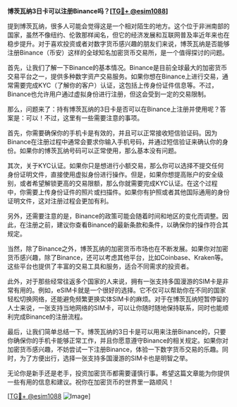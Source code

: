 **博茨瓦纳3日卡可以注册Binance吗？[[TG💪+ @esim1088](https://t.me/s/esim1088)]**

提到博茨瓦纳，很多人可能会觉得这是一个相对陌生的地方。这个位于非洲南部的国家，虽然不像纽约、伦敦那样闻名，但它的经济发展和互联网普及率近年来也在稳步提升。对于喜欢投资或者对数字货币感兴趣的朋友们来说，博茨瓦纳是否能够注册Binance（币安）这样的全球知名加密货币交易所，是一个值得探讨的问题。

首先，让我们了解一下Binance的基本情况。Binance是目前全球最大的加密货币交易平台之一，提供多种数字资产交易服务。如果你想在Binance上进行交易，通常需要完成KYC（了解你的客户）认证，这包括上传身份证件信息等。不过，Binance也允许用户通过虚拟身份进行注册，但这会受到一定的交易限制。

那么，问题来了：持有博茨瓦纳的3日卡是否可以在Binance上注册并使用呢？答案是：可以！不过，这里有一些需要注意的事项。

首先，你需要确保你的手机卡是有效的，并且可以正常接收短信验证码。因为Binance在注册过程中通常会要求你输入手机号码，并通过短信验证来确认你的身份。如果你的博茨瓦纳号码可以正常使用，那么基本没有问题。

其次，关于KYC认证。如果你只是想进行小额交易，那么你可以选择不提交任何身份证明文件，直接使用虚拟身份进行操作。但是，如果你想提高账户的安全级别，或者希望解锁更高的交易限额，那么你就需要完成KYC认证。在这个过程中，你需要上传身份证件的照片或扫描件。如果你有护照或者其他国际通用的身份证明文件，这对注册过程会更加有利。

另外，还需要注意的是，Binance的政策可能会随着时间和地区的变化而调整。因此，在注册之前，建议你查看Binance的最新条款和条件，以确保你的操作符合其规定。

当然，除了Binance之外，博茨瓦纳的加密货币市场也在不断发展。如果你对加密货币感兴趣，除了Binance，还可以考虑其他平台，比如Coinbase、Kraken等。这些平台也提供了丰富的交易工具和服务，适合不同需求的投资者。

此外，对于那些经常往返多个国家的人来说，拥有一张支持多国漫游的SIM卡是非常有用的。例如，eSIM卡就是一个很好的选择。它不仅可以帮助你在不同的国家轻松切换网络，还能避免频繁更换实体SIM卡的麻烦。对于在博茨瓦纳短暂停留的人士来说，一张支持当地网络的SIM卡，可以让你随时随地保持联系，同时也能顺利完成Binance的注册流程。

最后，让我们简单总结一下。博茨瓦纳的3日卡是可以用来注册Binance的，只要你确保你的手机卡能够正常工作，并且你愿意遵守Binance的相关规定。如果你对加密货币感兴趣，不妨尝试一下注册Binance，体验一下数字货币交易的乐趣。同时，为了方便出行，选择一张支持多国漫游的SIM卡也是明智之举。

无论你是新手还是老手，投资加密货币都需要谨慎行事。希望这篇文章能为你提供一些有用的信息和建议。祝你在加密货币的世界里一路顺风！

[[TG💪+ @esim1088](https://t.me/s/esim1088) ![Image](https://i.postimg.cc/4NQfJmqS/Snipaste-2025-05-13-00-14-12.png)]